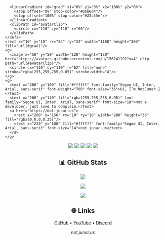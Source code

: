 
      <linearGradient id="grad" x1="0%" y1="0%" x2="100%" y2="0%">
        <stop offset="0%" stop-color="#06b6d4"/>
        <stop offset="100%" stop-color="#22c55e"/>
      </linearGradient>
      <clipPath id="avatarClip">
        <circle cx="110" cy="110" r="60"/>
      </clipPath>
    </defs>
    <rect x="10" y="10" rx="24" ry="24" width="1180" height="200" fill="url(#grad)"/>
    <g>
      <image x="50" y="50" width="120" height="120" href="https://avatars.githubusercontent.com/u/156241192?v=4" clip-path="url(#avatarClip)"/>
      <circle cx="110" cy="110" r="62" fill="none" stroke="rgba(255,255,255,0.85)" stroke-width="4"/>
    </g>
    <g>
      <text x="200" y="100" fill="#ffffff" font-family="Segoe UI, Inter, Arial, sans-serif" font-weight="700" font-size="36">Hi, I’m NotJunar 👋</text>
      <text x="200" y="140" fill="rgba(255,255,255,0.95)" font-family="Segoe UI, Inter, Arial, sans-serif" font-size="18">Not a developer, just love to complain.</text>
      <a href="https://not.junar.us">
        <rect x="200" y="156" rx="10" ry="10" width="200" height="36" fill="rgba(0,0,0,0.25)"/>
        <text x="220" y="180" fill="#ffffff" font-family="Segoe UI, Inter, Arial, sans-serif" font-size="14">not.junar.us</text>
      </a>
    </g>
  </svg>
</p>

<p align="center">
  <img src="https://img.shields.io/github/followers/junarplaysmc?style=for-the-badge&logo=github&label=Followers" />
  <img src="https://komarev.com/ghpvc/?username=junarplaysmc&style=for-the-badge&label=Profile+Views" />
  <img src="https://img.shields.io/github/commit-activity/m/junarplaysmc?style=for-the-badge&label=Commits" />
  <img src="https://custom-icon-badges.demolab.com/youtube/channel/subscribers/UCwJu1JDskH0ciFZ6atGNAiw?color=%23E05D44&label=SUBSCRIBERS&logo=video&logoColor=white&style=for-the-badge" />
  <a href="https://dsc.gg/chunks"><img src="https://img.shields.io/discord/1401421947254083754?label=Discord%20Members&logo=discord&style=for-the-badge&color=5865F2" /></a>
</p>

<h2 align="center">📊 GitHub Stats</h2>
<p align="center">
  <img src="https://github-readme-stats.vercel.app/api?username=junarplaysmc&show_icons=true&theme=radical" />
</p>
<p align="center">
  <img src="https://github-readme-streak-stats.herokuapp.com?user=junarplaysmc&theme=radical&hide_border=true" />
</p>
<p align="center">
  <img src="https://github-readme-stats.vercel.app/api/top-langs/?username=junarplaysmc&layout=compact&theme=radical" />
</p>

<h2 align="center">🌐 Links</h2>
<p align="center">
  <a href="https://github.com/junarplaysmc">GitHub</a> •
  <a href="https://youtube.com/@iijunar">YouTube</a> •
  <a href="https://dsc.gg/chunks">Discord</a>
</p>

<p align="center"><i>not.junar.us</i></p>
